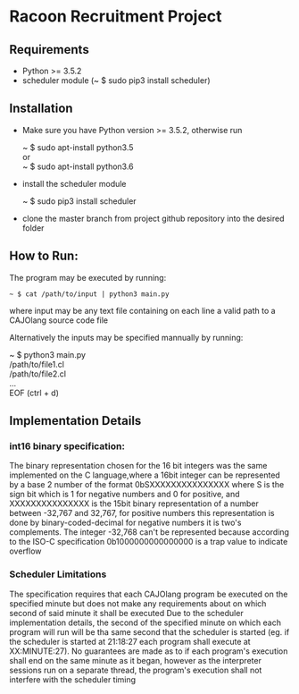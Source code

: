 # Racoon Recruitment Project

## Requirements
- Python >= 3.5.2
- scheduler module (~ $ sudo pip3 install scheduler)

## Installation
- Make sure you have Python version >= 3.5.2, otherwise run  

    ~ $ sudo apt-install python3.5  
    or  
    ~ $ sudo apt-install python3.6
    
- install the scheduler module

     ~ $ sudo pip3 install scheduler

- clone the master branch from project github repository into the desired folder

## How to Run:
The program may be executed by running:  

    ~ $ cat /path/to/input | python3 main.py  
where input may be any text file containing on each line a valid path to a CAJOlang source code file

Alternatively the inputs may be specified mannually by running:

~ $ python3 main.py  
/path/to/file1.cl  
/path/to/file2.cl  
...  
EOF (ctrl + d)

## Implementation Details

### int16 binary specification:
The binary representation chosen for the 16 bit integers was the same implemented on the C language,where a
16bit integer can be represented by a base 2 number of the format 0bSXXXXXXXXXXXXXXX where S is the sign bit
which is 1 for negative numbers and 0 for positive, and XXXXXXXXXXXXXXX is the 15bit binary representation of
a number between -32,767 and 32,767, for positive numbers this representation is done by binary-coded-decimal
for negative numbers it is two's complements.
The integer -32,768 can't be represented because according to the ISO-C specification 0b1000000000000000 is a
trap value to indicate overflow

### Scheduler Limitations
The specification requires that each CAJOlang program be executed on the specified minute but does not make any requirements about on which second of said minute it shall be executed
Due to the scheduler implementation details, the second of the specified minute on which each program will run will be tha same second that the scheduler is started (eg. if the scheduler is started at 21:18:27 each program shall execute at XX:MINUTE:27).
No guarantees are made as to if each program's execution shall end on the same minute as it began, however as the interpreter sessions run on a separate thread, the program's execution shall not interfere with the scheduler timing
